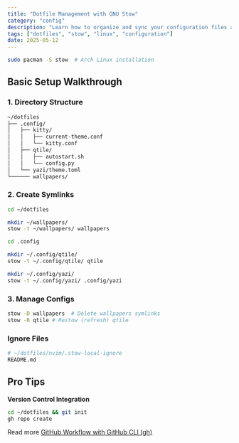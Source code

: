 ```yaml
---
title: "Dotfile Management with GNU Stow"
category: "config"
description: "Learn how to organize and sync your configuration files across systems using GNU Stow."
tags: ["dotfiles", "stow", "linux", "configuration"]
date: 2025-05-12
---
```


```bash
sudo pacman -S stow  # Arch Linux installation
```

## **Basic Setup Walkthrough**

### 1. Directory Structure
```bash
~/dotfiles
├── .config/
│   ├── kitty/
│   │   ├── current-theme.conf
│   │   └── kitty.conf
│   ├── qtile/
│   │   ├── autostart.sh
│   │   └── config.py
│   └── yazi/theme.toml
└────── wallpapers/
```

### 2. Create Symlinks
```bash
cd ~/dotfiles

mkdir ~/wallpapers/
stow -t ~/wallpapers/ wallpapers

cd .config

mkdir ~/.config/qtile/
stow -t ~/.config/qtile/ qtile

mkdir ~/.config/yazi/
stow -t ~/.config/yazi/ .config/yazi
```

### 3. Manage Configs
```bash
stow -D wallpapers  # Delete wallpapers symlinks
stow -R qtile # Restow (refresh) qtile
```


### Ignore Files
```bash
# ~/dotfiles/nvim/.stow-local-ignore
README.md
```

## **Pro Tips**

**Version Control Integration**  
   ```bash
   cd ~/dotfiles && git init
   gh repo create
   ```
Read more [GitHub Workflow with GitHub CLI (gh)](./gh-github-cli-repo-management)
